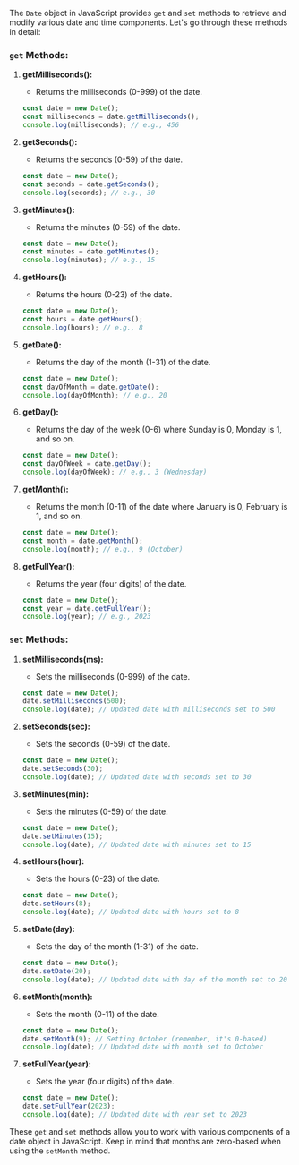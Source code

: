 The `Date` object in JavaScript provides `get` and `set` methods to retrieve and modify various date and time components. Let's go through these methods in detail:

### `get` Methods:

1. **getMilliseconds():**
   - Returns the milliseconds (0-999) of the date.
   ```javascript
   const date = new Date();
   const milliseconds = date.getMilliseconds();
   console.log(milliseconds); // e.g., 456
   ```

2. **getSeconds():**
   - Returns the seconds (0-59) of the date.
   ```javascript
   const date = new Date();
   const seconds = date.getSeconds();
   console.log(seconds); // e.g., 30
   ```

3. **getMinutes():**
   - Returns the minutes (0-59) of the date.
   ```javascript
   const date = new Date();
   const minutes = date.getMinutes();
   console.log(minutes); // e.g., 15
   ```

4. **getHours():**
   - Returns the hours (0-23) of the date.
   ```javascript
   const date = new Date();
   const hours = date.getHours();
   console.log(hours); // e.g., 8
   ```

5. **getDate():**
   - Returns the day of the month (1-31) of the date.
   ```javascript
   const date = new Date();
   const dayOfMonth = date.getDate();
   console.log(dayOfMonth); // e.g., 20
   ```

6. **getDay():**
   - Returns the day of the week (0-6) where Sunday is 0, Monday is 1, and so on.
   ```javascript
   const date = new Date();
   const dayOfWeek = date.getDay();
   console.log(dayOfWeek); // e.g., 3 (Wednesday)
   ```

7. **getMonth():**
   - Returns the month (0-11) of the date where January is 0, February is 1, and so on.
   ```javascript
   const date = new Date();
   const month = date.getMonth();
   console.log(month); // e.g., 9 (October)
   ```

8. **getFullYear():**
   - Returns the year (four digits) of the date.
   ```javascript
   const date = new Date();
   const year = date.getFullYear();
   console.log(year); // e.g., 2023
   ```

### `set` Methods:

1. **setMilliseconds(ms):**
   - Sets the milliseconds (0-999) of the date.
   ```javascript
   const date = new Date();
   date.setMilliseconds(500);
   console.log(date); // Updated date with milliseconds set to 500
   ```

2. **setSeconds(sec):**
   - Sets the seconds (0-59) of the date.
   ```javascript
   const date = new Date();
   date.setSeconds(30);
   console.log(date); // Updated date with seconds set to 30
   ```

3. **setMinutes(min):**
   - Sets the minutes (0-59) of the date.
   ```javascript
   const date = new Date();
   date.setMinutes(15);
   console.log(date); // Updated date with minutes set to 15
   ```

4. **setHours(hour):**
   - Sets the hours (0-23) of the date.
   ```javascript
   const date = new Date();
   date.setHours(8);
   console.log(date); // Updated date with hours set to 8
   ```

5. **setDate(day):**
   - Sets the day of the month (1-31) of the date.
   ```javascript
   const date = new Date();
   date.setDate(20);
   console.log(date); // Updated date with day of the month set to 20
   ```

6. **setMonth(month):**
   - Sets the month (0-11) of the date.
   ```javascript
   const date = new Date();
   date.setMonth(9); // Setting October (remember, it's 0-based)
   console.log(date); // Updated date with month set to October
   ```

7. **setFullYear(year):**
   - Sets the year (four digits) of the date.
   ```javascript
   const date = new Date();
   date.setFullYear(2023);
   console.log(date); // Updated date with year set to 2023
   ```

These `get` and `set` methods allow you to work with various components of a date object in JavaScript. Keep in mind that months are zero-based when using the `setMonth` method.